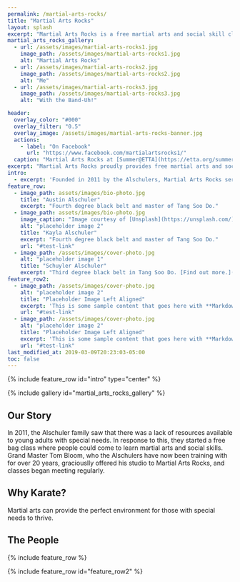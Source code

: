 ```yaml
---
permalink: /martial-arts-rocks/
title: "Martial Arts Rocks"
layout: splash
excerpt: "Martial Arts Rocks is a free martial arts and social skill class for teens and young adults with special needs."
martial_arts_rocks_gallery:
  - url: /assets/images/martial-arts-rocks1.jpg
    image_path: /assets/images/martial-arts-rocks1.jpg
    alt: "Martial Arts Rocks"
  - url: /assets/images/martial-arts-rocks2.jpg
    image_path: /assets/images/martial-arts-rocks2.jpg
    alt: "Me"
  - url: /assets/images/martial-arts-rocks3.jpg
    image_path: /assets/images/martial-arts-rocks3.jpg
    alt: "With the Band-Uh!"

header:
  overlay_color: "#000"
  overlay_filter: "0.5"
  overlay_image: /assets/images/martial-arts-rocks-banner.jpg
  actions:
    - label: "On Facebook"
      url: "https://www.facebook.com/martialartsrocks1/"
  caption: "Martial Arts Rocks at [Summer@ETTA](https://etta.org/summer-at-etta/)"
excerpt: "Martial Arts Rocks proudly provides free martial arts and social skills classes for young adults with autism and other special needs."
intro: 
  - excerpt: 'Founded in 2011 by the Alschulers, Martial Arts Rocks serves the special needs community through action and advocacy.'
feature_row:
  - image_path: assets/images/bio-photo.jpg
    title: "Austin Alschuler"
    excerpt: "Fourth degree black belt and master of Tang Soo Do."
  - image_path: assets/images/bio-photo.jpg
    image_caption: "Image courtesy of [Unsplash](https://unsplash.com/)"
    alt: "placeholder image 2"
    title: "Kayla Alschuler"
    excerpt: "Fourth degree black belt and master of Tang Soo Do."
    url: "#test-link"
  - image_path: /assets/images/cover-photo.jpg
    alt: "placeholder image 1"
    title: "Schuyler Alschuler"
    excerpt: "Third degree black belt in Tang Soo Do. [Find out more.](/about/)"
feature_row2:
  - image_path: /assets/images/cover-photo.jpg
    alt: "placeholder image 2"
    title: "Placeholder Image Left Aligned"
    excerpt: 'This is some sample content that goes here with **Markdown** formatting. Left aligned with `type="left"`'
    url: "#test-link"
  - image_path: /assets/images/cover-photo.jpg
    alt: "placeholder image 2"
    title: "Placeholder Image Left Aligned"
    excerpt: 'This is some sample content that goes here with **Markdown** formatting. Left aligned with `type="left"`'
    url: "#test-link"
last_modified_at: 2019-03-09T20:23:03-05:00
toc: false
---
```


{% include feature_row id="intro" type="center" %}

{% include gallery id="martial_arts_rocks_gallery" %}

## Our Story
In 2011, the Alschuler family saw that there was a lack of resources available to young adults with special needs. In response to this, they started a free bag class where people could come to learn martial arts and social skills. Grand Master Tom Bloom, who the Alschulers have now been training with for over 20 years, graciouslly offered his studio to Martial Arts Rocks, and classes began meeting regularly.

## Why Karate?
Martial arts can provide the perfect environment for those with special needs to thrive.

## The People


{% include feature_row %}

{% include feature_row id="feature_row2" %}
